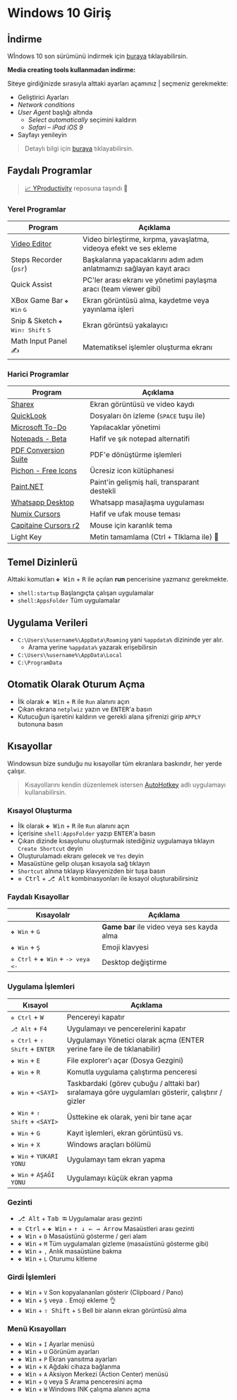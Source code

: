 # Windows 10 Giriş <!-- omit in toc -->

## İndirme

Wİndows 10 son sürümünü indirmek için [buraya](https://www.microsoft.com/tr-tr/software-download/windows10) tıklayabilirsin.

**Media creating tools kullanmadan indirme:**

Siteye girdiğinizde sırasıyla alttaki ayarları açamınız | seçmeniz gerekmekte:

- Geliştirici Ayarları
- _Network conditions_
- _User Agent_ başlığı altında
  - _Select automatically_ seçimini kaldırın
  - _Safari – iPad iOS 9_
- Sayfayı yenileyin

> Detaylı bilgi için [buraya](https://pureinfotech.com/download-windows-10-iso-without-media-creation-tool/) tıklayabilirsin.

## Faydalı Programlar

> [📈 YProductivity](https://github.com/yedhrab/YProductivity) reposuna taşındı 🚙

### Yerel Programlar

| Program                                                                                      | Açıklama                                                             |
| -------------------------------------------------------------------------------------------- | -------------------------------------------------------------------- |
| [Video Editor](https://www.howtogeek.com/355524/how-to-use-windows-10s-hidden-video-editor/) | Video birleştirme, kırpma, yavaşlatma, videoya efekt ve ses ekleme   |
| Steps Recorder (`psr`)                                                                       | Başkalarına yapacaklarını adım adım anlatmamızı sağlayan kayıt aracı |
| Quick Assist                                                                                 | PC'ler arası ekranı ve yönetimi paylaşma aracı (team viewer gibi)    |
| XBox Game Bar <kbd>❖ Win</kbd> <kbd>G</kbd>                                                  | Ekran görüntüsü alma, kaydetme veya yayınlama işleri                 |
| Snip & Sketch <kbd>❖ Win</kbd><kbd>⇧ Shift</kbd> <kbd>S</kbd>                                | Ekran görüntsü yakalayıcı                                            |
| Math Input Panel ✍                                                                           | Matematiksel işlemler oluşturma ekranı                               |

### Harici Programlar

| Program                                                                                                                                             | Açıklama                                        |
| --------------------------------------------------------------------------------------------------------------------------------------------------- | ----------------------------------------------- |
| [Sharex]                                                                                                                                            | Ekran görüntüsü ve video kaydı                  |
| [QuickLook](https://www.microsoft.com/tr-tr/p/quicklook/9nv4bs3l1h4s?activetab=pivot:overviewtab)                                                   | Dosyaları ön izleme (<kbd>SPACE</kbd> tuşu ile) |
| [Microsoft To-Do](https://www.microsoft.com/tr-tr/p/microsoft-to-do-list-task-reminder/9nblggh5r558?cid=msft_web_chart&activetab=pivot:overviewtab) | Yapılacaklar yönetimi                           |
| [Notepads - Beta](https://www.microsoft.com/tr-tr/p/notepads-beta/9nhl4nsc67wm?activetab=pivot:overviewtab)                                         | Hafif ve şık notepad alternatifi                |
| [PDF Conversion Suite]                                                                                                                              | PDF'e dönüştürme işlemleri                      |
| [Pichon - Free Icons]                                                                                                                               | Ücresiz icon kütüphanesi                        |
| [Paint.NET]                                                                                                                                         | Paint'in gelişmiş hali, transparant destekli    |
| [Whatsapp Desktop]                                                                                                                                  | Whatsapp masajlaşma uygulaması                  |
| [Numix Cursors](https://www.deviantart.com/alexgal23/art/Numix-Cursors-631491782)                                                                   | Hafif ve ufak mouse teması                      |
| [Capitaine Cursors r2]                                                                                                                              | Mouse için karanlık tema                        |
| Light Key                                                                                                                                           | Metin tamamlama (Ctrl + TIklama ile) 🤔         |

## Temel Dizinlerü

Alttaki komutları <kbd>❖ Win</kbd> + <kbd>R</kbd> ile açılan **run** pencerisine yazmanız gerekmekte.

- `shell:startup` Başlangıçta çalışan uygulamalar
- `shell:AppsFolder` Tüm uygulamalar

## Uygulama Verileri

- `C:\Users\%username%\AppData\Roaming` yani `%appdata%` dizininde yer alır.
  - Arama yerine `%appdata%` yazarak erişebilirsin
- `C:\Users\%username%\AppData\Local`
- `C:\ProgramData`

## Otomatik Olarak Oturum Açma

- İlk olarak <kbd>❖ Win</kbd> + <kbd>R</kbd> ile `Run` alanını açın
- Çıkan ekrana `netplwiz` yazın ve <kbd>ENTER</kbd>'a basın
- Kutucuğun işaretini kaldırın ve gerekli alana şifrenizi girip `APPLY` butonuna basın

## Kısayollar

Windowsun bize sunduğu nu kısayollar tüm ekranlara baskındır, her yerde çalışır.

> Kısayollarını kendin düzenlemek istersen [AutoHotkey](https://www.autohotkey.com) adlı uygulamayı kullanabilirsin.

### Kısayol Oluşturma

- İlk olarak <kbd>❖ Win</kbd> + <kbd>R</kbd> ile `Run` alanını açın
- İçerisine `shell:AppsFolder` yazıp <kbd>ENTER</kbd>'a basın
- Çıkan dizinde kısayolunu oluşturmak istediğiniz uygulamaya tıklayın `Create Shortcut` deyin
- Oluşturulamadı ekranı gelecek ve `Yes` deyin
- Masaüstüne gelip oluşan kısayola sağ tıklayın
- `Shortcut` alnına tıklayıp klavyenizden bir tuşa basın
- <kbd>✲ Ctrl</kbd> + <kbd>⎇ Alt</kbd> kombinasyonları ile kısayol oluşturabilirsiniz

### Faydalı Kısayollar

| Kısayolalr                                                   | Açıklama                                   |
| ------------------------------------------------------------ | ------------------------------------------ |
| <kbd>❖ Win</kbd> + <kbd>G</kbd>                              | **Game bar** ile video veya ses kayda alma |
| <kbd>❖ Win</kbd> + <kbd>Ş</kbd>                              | Emoji klavyesi                             |
| <kbd>✲ Ctrl</kbd> + <kbd>❖ Win</kbd> + <kbd>-> veya <-</kbd> | Desktop değiştirme                         |

### Uygulama İşlemleri

| Kısayol                                          | Açıklama                                                                                           |
| ------------------------------------------------ | -------------------------------------------------------------------------------------------------- |
| <kbd>✲ Ctrl</kbd> + `W`                          | Pencereyi kapatır                                                                                  |
| <kbd>⎇ Alt</kbd> + `F4`                          | Uygulamayı ve pencerelerini kapatır                                                                |
| <kbd>✲ Ctrl</kbd> + <kbd>⇧ Shift</kbd> + `ENTER` | Uygulamayı Yönetici olarak açma (ENTER yerine fare ile de tıklanabilir)                            |
| <kbd>❖ Win</kbd> + `E`                           | File explorer'ı açar (Dosya Gezgini)                                                               |
| <kbd>❖ Win</kbd> + `R`                           | Komutla uygulama çalıştırma penceresi                                                              |
| <kbd>❖ Win</kbd> + `<SAYI>`                      | Taskbardaki (görev çubuğu / alttaki bar) sıralamaya göre uygulamları gösterir, çalıştırır / gizler |
| <kbd>❖ Win</kbd> + <kbd>⇧ Shift</kbd> + `<SAYI>` | Üsttekine ek olarak, yeni bir tane açar                                                            |
| <kbd>❖ Win</kbd> + `G`                           | Kayıt işlemleri, ekran görüntüsü vs.                                                               |
| <kbd>❖ Win</kbd> + `X`                           | Windows araçları bölümü                                                                            |
| <kbd>❖ Win</kbd> + `YUKARI YONU`                 | Uygulamayı tam ekran yapma                                                                         |
| <kbd>❖ Win</kbd> + `AŞAĞI YONU`                  | Uygulamayı küçük ekran yapma                                                                       |

### Gezinti

- <kbd>⎇ Alt</kbd> + <kbd>Tab ⭾</kbd> Uygulamalar arası gezinti
- <kbd>✲ Ctrl</kbd> + <kbd>❖ Win</kbd> + <kbd>↑ ↓ ← → Arrow</kbd> Masaüstleri arası gezinti
- <kbd>❖ Win</kbd> + `D` Masaüstünü gösterme / geri alam
- <kbd>❖ Win</kbd> + `M` Tüm uygulamaları gizleme (masaüstünü gösterme gibi)
- <kbd>❖ Win</kbd> + `,` Anlık masaüstüne bakma
- <kbd>❖ Win</kbd> + `L` Oturumu kitleme

### Girdi İşlemleri

- <kbd>❖ Win</kbd> + `V` Son kopyalananları gösterir (Clipboard / Pano)
- <kbd>❖ Win</kbd> + `Ş` veya `.` Emoji ekleme 👌
- <kbd>❖ Win</kbd> + <kbd>⇧ Shift</kbd> + `S` Bell bir alanın ekran görüntüsü alma

### Menü Kısayolları

- <kbd>❖ Win</kbd> + `I` Ayarlar menüsü
- <kbd>❖ Win</kbd> + `U` Görünüm ayarları
- <kbd>❖ Win</kbd> + `P` Ekran yansıtma ayarları
- <kbd>❖ Win</kbd> + `K` Ağdaki cihaza bağlanma
- <kbd>❖ Win</kbd> + `A` Aksiyon Merkezi (Action Center) menüsü
- <kbd>❖ Win</kbd> + `Q` veya S Arama penceresini açma
- <kbd>❖ Win</kbd> + `W` Windows INK çalışma alanını açma

<!-- Bağlantılar -->

[sharex]: https://www.microsoft.com/en-us/p/sharex/9nblggh4z1sp?rtc=1&activetab=pivot:overviewtab
[pichon - free icons]: https://www.microsoft.com/en-us/p/icons8-pichon/9nk8t1kshffr?rtc=1&activetab=pivot:overviewtab
[pdf conversion suite]: https://www.microsoft.com/en-us/p/pdf-conversion-suite/9nblggh0c572?cid=msft_web_chart&activetab=pivot:overviewtab
[paint.net]: https://www.dotpdn.com/downloads/pdn.html
[whatsapp desktop]: https://www.microsoft.com/en-us/p/whatsapp-desktop/9nksqgp7f2nh?activetab=pivot:overviewtab
[capitaine cursors r2]: https://drive.google.com/uc?id=1lnR48aQI9nq4NJlEHyHLO7RoKx46Wl3X
